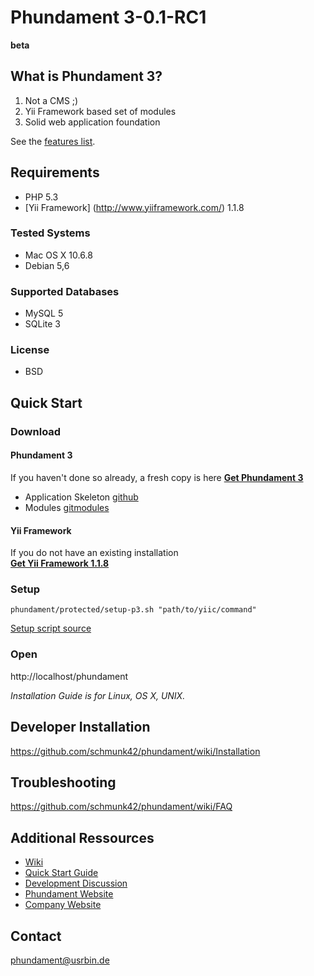 Phundament 3-0.1-RC1
====================
**beta**

What is Phundament 3?
---------------------
 1.  Not a CMS ;)
 2.  Yii Framework based set of modules
 3.  Solid web application foundation

See the [features list](https://github.com/schmunk42/phundament/wiki/Features).

Requirements
------------
 *  PHP 5.3
 *  [Yii Framework] (http://www.yiiframework.com/) 1.1.8

### Tested Systems
 *  Mac OS X 10.6.8
 *  Debian 5,6

### Supported Databases
 *  MySQL 5
 *  SQLite 3

### License
 *  BSD


Quick Start
-----------

### Download
#### Phundament 3
If you haven't done so already, a fresh copy is here
**[Get Phundament 3](https://github.com/schmunk42/phundament/downloads)**
  
  * Application Skeleton [github](https://github.com/schmunk42/phundament)
  * Modules [gitmodules](https://github.com/schmunk42/phundament/blob/master/.gitmodules)

#### Yii Framework
If you do not have an existing installation  
**[Get Yii Framework 1.1.8](http://yii.googlecode.com/files/yii-1.1.8.r3324.tar.gz)**


### Setup
```
phundament/protected/setup-p3.sh "path/to/yiic/command"
```
[Setup script source](https://github.com/schmunk42/phundament/blob/master/protected/setup-p3.sh)


### Open
http://localhost/phundament


*Installation Guide is for Linux, OS X, UNIX.*


Developer Installation
----------------------
https://github.com/schmunk42/phundament/wiki/Installation


Troubleshooting
---------------
https://github.com/schmunk42/phundament/wiki/FAQ


Additional Ressources
---------------------
 *  [Wiki](https://github.com/schmunk42/phundament/wiki/)
 *  [Quick Start Guide](https://github.com/schmunk42/phundament/wiki/Quick-Start)
 *  [Development Discussion](http://www.yiiframework.com/forum/index.php?/topic/17591-planning-yii-cms-a-different-approach/)
 *  [Phundament Website](http://phundament.com)
 *  [Company Website](http://herzogkommunikation.de)


Contact
-------
phundament@usrbin.de

